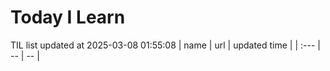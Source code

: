 # Today I Learn 
TIL list updated at 2025-03-08 01:55:08
| name | url | updated time |
| :--- | -- | -- |
